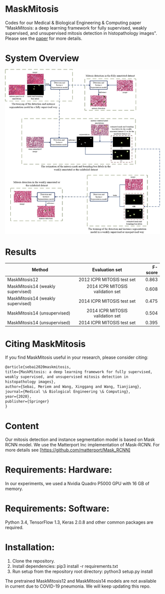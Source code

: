 # MaskMitosis
Codes for our Medical & Biological Engineering & Computing paper "MaskMitosis: a deep learning framework for fully supervised, weakly supervised, and unsupervised mitosis detection in histopathology images". Please see the [paper](https://link.springer.com/article/10.1007/s11517-020-02175-z) for more details.

# System Overview 
![GitHub Logo](/images/GA.jpg)

# Results
| Method                            | Evaluation set                   | F-score |
| ----------------------------------|:--------------------------------:| ------: |
| MaskMitosis12                     | 2012 ICPR MITOSIS test set       | 0.863   |
| MaskMitosis14 (weakly supervised) | 2014 ICPR MITOSIS validation set | 0.608   | 
| MaskMitosis14 (weakly supervised) | 2014 ICPR MITOSIS test set       | 0.475   | 
| MaskMitosis14 (unsupervised)      | 2014 ICPR MITOSIS validation set | 0.504   | 
| MaskMitosis14 (unsupervised)      | 2014 ICPR MITOSIS test set       | 0.395   | 

# Citing MaskMitosis
If you find MaskMitosis useful in your research, please consider citing:
```
@article{sebai2020maskmitosis,
title={MaskMitosis: a deep learning framework for fully supervised, weakly supervised, and unsupervised mitosis detection in histopathology images},
author={Sebai, Meriem and Wang, Xinggang and Wang, Tianjiang},
journal={Medical \& Biological Engineering \& Computing},
year={2020},
publisher={Springer}
}
```
# Content
Our mitosis detection and instance segmentation model is based on Mask RCNN model. We use the Matterport Inc implementation of Mask-RCNN. For more details see [https://github.com/matterport/Mask_RCNN]

# Requirements: Hardware: 
In our experiments, we used a Nvidia Quadro P5000 GPU with 16 GB of memory.

# Requirements: Software: 
Python 3.4, TensorFlow 1.3, Keras 2.0.8 and other common packages are required.

# Installation:
1. Clone the repository.
2. Install dependencies: pip3 install -r requirements.txt
3. Run setup from the repository root directory: python3 setup.py install

The pretrained MaskMitosis12 and MaskMitosis14 models are not available in current due to COVID-19 pneumonia. We will keep updating this repo.
